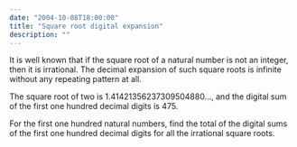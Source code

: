 ```yaml
---
date: "2004-10-08T18:00:00"
title: "Square root digital expansion"
description: ""
---
```


<p>It is well known that if the square root of a natural number is not an integer, then it is irrational. The decimal expansion of such square roots is infinite without any repeating pattern at all.</p>
<p>The square root of two is 1.41421356237309504880..., and the digital sum of the first one hundred decimal digits is 475.</p>
<p>For the first one hundred natural numbers, find the total of the digital sums of the first one hundred decimal digits for all the irrational square roots.</p>

